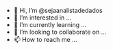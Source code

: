 - 👋 Hi, I’m @sejaanalistadedados
- 👀 I’m interested in ...
- 🌱 I’m currently learning ...
- 💞️ I’m looking to collaborate on ...
- 📫 How to reach me ...

<!---
sejaanalistadedados/sejaanalistadedados is a ✨ special ✨ repository because its `README.md` (this file) appears on your GitHub profile.
You can click the Preview link to take a look at your changes.
--->
